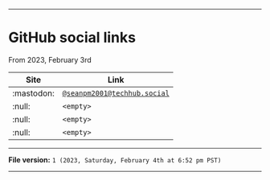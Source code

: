 
***

# GitHub social links

From 2023, February 3rd

| Site | Link |
|---|---|
| :mastodon: | [`@seanpm2001@techhub.social`](https://techhub.social/@seanpm2001) |
| :null: | `<empty>` |
| :null: | `<empty>` |
| :null: | `<empty>` |

***

**File version:** `1 (2023, Saturday, February 4th at 6:52 pm PST)`

***
